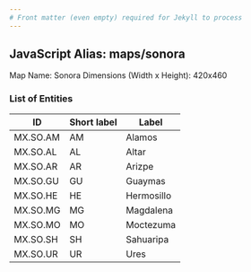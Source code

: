 ```yaml
---
# Front matter (even empty) required for Jekyll to process
---
```


## JavaScript Alias: maps/sonora

Map Name: Sonora
Dimensions (Width x Height): 420x460





### List of Entities

ID | Short label | Label
---|---|---|
MX.SO.AM|AM|Alamos
MX.SO.AL|AL|Altar
MX.SO.AR|AR|Arizpe
MX.SO.GU|GU|Guaymas
MX.SO.HE|HE|Hermosillo
MX.SO.MG|MG|Magdalena
MX.SO.MO|MO|Moctezuma
MX.SO.SH|SH|Sahuaripa
MX.SO.UR|UR|Ures

